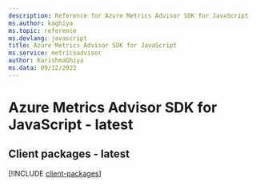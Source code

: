 ```yaml
---
description: Reference for Azure Metrics Advisor SDK for JavaScript
ms.author: kaghiya
ms.topic: reference
ms.devlang: javascript
title: Azure Metrics Advisor SDK for JavaScript
ms.service: metricsadvisor
author: KarishmaGhiya
ms.data: 09/12/2022
---
```

# Azure Metrics Advisor SDK for JavaScript - latest

## Client packages - latest
[!INCLUDE [client-packages](metrics-advisor-client-index.md)]